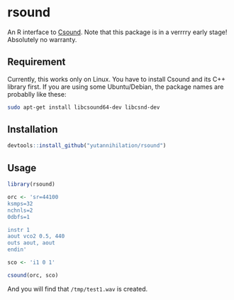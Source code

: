 rsound
=============

An R interface to [Csound](https://github.com/csound). Note that this package is in a verrrry early stage! Absolutely no warranty.

## Requirement

Currently, this works only on Linux. You have to install Csound and its C++ library first. If you are using some Ubuntu/Debian, the package names are probablly like these:

```sh
sudo apt-get install libcsound64-dev libcsnd-dev
```

## Installation

```r
devtools::install_github("yutannihilation/rsound")
```

## Usage

```r
library(rsound)

orc <- 'sr=44100
ksmps=32
nchnls=2
0dbfs=1

instr 1
aout vco2 0.5, 440
outs aout, aout
endin'

sco <- 'i1 0 1'

csound(orc, sco)
```
And you will find that `/tmp/test1.wav` is created.